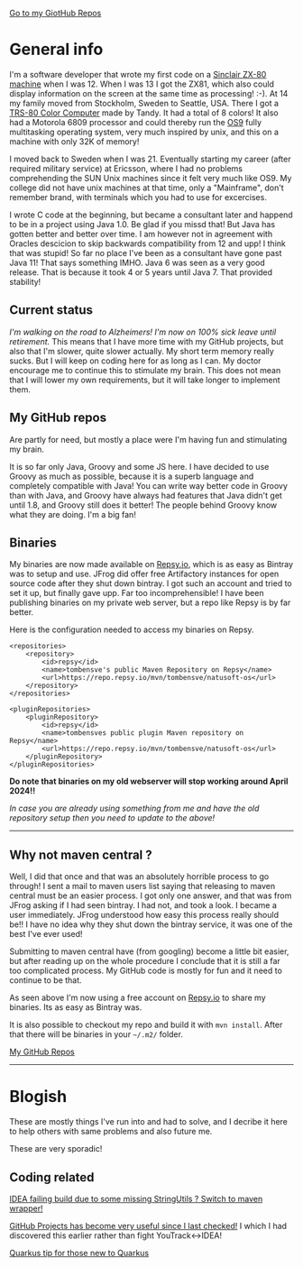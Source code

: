 [Go to my GiotHub Repos](https://github.com/tombensve/)

# General info

I'm a software developer that wrote my first code on a [Sinclair ZX-80 machine](https://en.wikipedia.org/wiki/ZX80)
when I was 12. When I was 13 I got the ZX81, which also could display information on the screen at the same time as
processing! :-). At 14 my family moved from Stockholm, Sweden to Seattle, USA. There I got a [TRS-80 Color Computer](https://en.wikipedia.org/wiki/TRS-80_Color_Computer) made
by Tandy. It had a total of 8 colors! It also had a Motorola 6809 processor and could thereby run the [OS9](https://www.microware.com/) fully
multitasking operating system, very much inspired by unix, and this on a machine with only 32K of memory! 

I  moved back to Sweden when I was 21. Eventually starting my career (after required military service) at Ericsson, 
where I had no problems comprehending the SUN Unix machines since it felt very much like OS9. My college did not 
have unix machines at that time, only a "Mainframe", don't remember brand, with terminals which you had to use for excercises.

I wrote C code at the beginning, but became a consultant later and happend to be in a project using Java 1.0.
Be glad if you missd that! But Java has gotten better and better over time. I am however not in agreement with Oracles
descicion to skip backwards compatibility from 12 and upp! I think that was stupid! So far no place I've been
as a consultant have gone past Java 11! That says something IMHO. Java 6 was seen as a very good release. That 
is because it took 4 or 5 years until Java 7. That provided stability! 

## Current status

_I'm walking on the road to Alzheimers! I'm now on 100% sick leave until retirement._ This means that I have more
time with my GitHub projects, but also that I'm slower, quite slower actually. My short term memory really sucks. But I will keep
on coding here for as long as I can. My doctor encourage me to continue this to stimulate my brain. This does not mean that I 
will lower my own requirements, but it will take longer to implement them.

## My GitHub repos

Are partly for need, but mostly a place were I'm having fun and stimulating my brain.

It is so far only Java, Groovy and some JS here. I have decided to use Groovy
as much as possible, because it is a superb language and completely compatible 
with Java! You can write way better code in Groovy than with Java, and Groovy have 
always had features that Java didn't get until 1.8, and Groovy still does it 
better! The people behind Groovy know what they are doing. I'm a big fan!

## Binaries

My binaries are now made available on [Repsy.io](https://repsy.io/), which is as easy
as Bintray was to setup and use. JFrog did offer free Artifactory instances for open source
code after they shut down bintray. I got such an account and tried to set it up, but
finally gave upp. Far too incomprehensible! I have been publishing binaries on my private web
server, but a repo like Repsy is by far better.

Here is the configuration needed to access my binaries on Repsy.

    <repositories>
        <repository>
            <id>repsy</id>
            <name>tombensve's public Maven Repository on Repsy</name>
            <url>https://repo.repsy.io/mvn/tombensve/natusoft-os</url>
        </repository>
    </repositories>

    <pluginRepositories>
        <pluginRepository>
            <id>repsy</id>
            <name>tombensves public plugin Maven repository on Repsy</name>
            <url>https://repo.repsy.io/mvn/tombensve/natusoft-os</url>
        </pluginRepository>
    </pluginRepositories>    

**Do note that binaries on my old webserver will stop working around April 2024!!**   

_In case you are already using something from me and have the old repository
setup then you need to update to the above!_ 

----

## Why not maven central ? 

Well, I did that once and that was an absolutely
horrible process to go through! I sent a mail to maven users list saying
that releasing to maven central must be an easier process. I got only one
answer, and that was from JFrog asking if I had seen bintray. I had not,
and took a look. I became a user immediately. JFrog understood how easy
this process really should be!! I have no idea why they shut down the
bintray service, it was one of the best I've ever used! 

Submitting to maven central have (from googling) become a little bit
easier, but after reading up on the whole procedure I conclude that 
it is still a far too complicated process. My GitHub code is mostly 
for fun and it need to continue to be that. 

As seen above I'm now using a free account on [Repsy.io](https://repsy.io/) 
to share my binaries. Its as easy as Bintray was.

It is also possible to checkout my repo and build it with `mvn install`. 
After that there will be binaries in your `~/.m2/` folder. 

[My GitHub Repos](https://github.com/tombensve/)

----

# Blogish

These are mostly things I've run into and had to solve, and I decribe it here to help others with
same problems and also future me. 

These are very sporadic!

## Coding related

[IDEA failing build due to some missing StringUtils ? Switch to maven wrapper!](https://www.craft.me/s/lGZUtgdhyazUUA)

[GitHub Projects has become very useful since I last checked!](https://www.craft.me/s/Qu100l9JZkHakZ) I which I had discovered this earlier rather than fight YouTrack<->IDEA!

[Quarkus tip for those new to Quarkus](https://rooms-lie-gal.craft.me/9raYR8WL0547n6)

